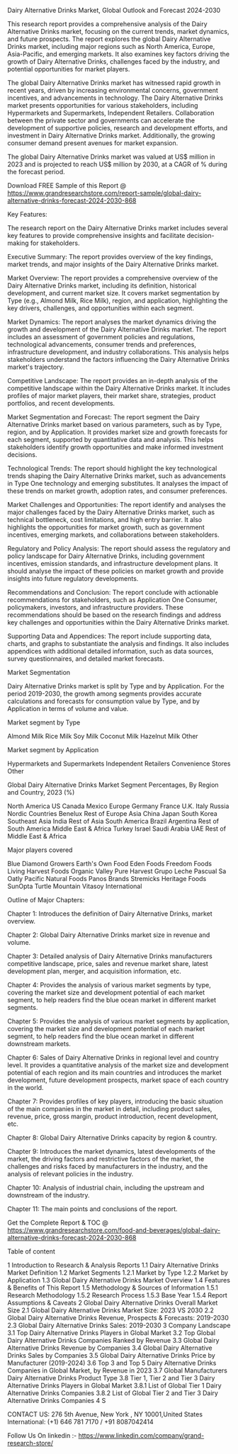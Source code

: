Dairy Alternative Drinks Market, Global Outlook and Forecast 2024-2030


This research report provides a comprehensive analysis of the Dairy Alternative Drinks market, focusing on the current trends, market dynamics, and future prospects. The report explores the global Dairy Alternative Drinks market, including major regions such as North America, Europe, Asia-Pacific, and emerging markets. It also examines key factors driving the growth of Dairy Alternative Drinks, challenges faced by the industry, and potential opportunities for market players.

The global Dairy Alternative Drinks market has witnessed rapid growth in recent years, driven by increasing environmental concerns, government incentives, and advancements in technology. The Dairy Alternative Drinks market presents opportunities for various stakeholders, including Hypermarkets and Supermarkets, Independent Retailers. Collaboration between the private sector and governments can accelerate the development of supportive policies, research and development efforts, and investment in Dairy Alternative Drinks market. Additionally, the growing consumer demand present avenues for market expansion.

The global Dairy Alternative Drinks market was valued at US$ million in 2023 and is projected to reach US$ million by 2030, at a CAGR of % during the forecast period.

Download FREE Sample of this Report @ https://www.grandresearchstore.com/report-sample/global-dairy-alternative-drinks-forecast-2024-2030-868


Key Features:

The research report on the Dairy Alternative Drinks market includes several key features to provide comprehensive insights and facilitate decision-making for stakeholders.

Executive Summary: The report provides overview of the key findings, market trends, and major insights of the Dairy Alternative Drinks market.

Market Overview: The report provides a comprehensive overview of the Dairy Alternative Drinks market, including its definition, historical development, and current market size. It covers market segmentation by Type (e.g., Almond Milk, Rice Milk), region, and application, highlighting the key drivers, challenges, and opportunities within each segment.

Market Dynamics: The report analyses the market dynamics driving the growth and development of the Dairy Alternative Drinks market. The report includes an assessment of government policies and regulations, technological advancements, consumer trends and preferences, infrastructure development, and industry collaborations. This analysis helps stakeholders understand the factors influencing the Dairy Alternative Drinks market's trajectory.

Competitive Landscape: The report provides an in-depth analysis of the competitive landscape within the Dairy Alternative Drinks market. It includes profiles of major market players, their market share, strategies, product portfolios, and recent developments.

Market Segmentation and Forecast: The report segment the Dairy Alternative Drinks market based on various parameters, such as by Type, region, and by Application. It provides market size and growth forecasts for each segment, supported by quantitative data and analysis. This helps stakeholders identify growth opportunities and make informed investment decisions.

Technological Trends: The report should highlight the key technological trends shaping the Dairy Alternative Drinks market, such as advancements in Type One technology and emerging substitutes. It analyses the impact of these trends on market growth, adoption rates, and consumer preferences.

Market Challenges and Opportunities: The report identify and analyses the major challenges faced by the Dairy Alternative Drinks market, such as technical bottleneck, cost limitations, and high entry barrier. It also highlights the opportunities for market growth, such as government incentives, emerging markets, and collaborations between stakeholders.

Regulatory and Policy Analysis: The report should assess the regulatory and policy landscape for Dairy Alternative Drinks, including government incentives, emission standards, and infrastructure development plans. It should analyse the impact of these policies on market growth and provide insights into future regulatory developments.

Recommendations and Conclusion: The report conclude with actionable recommendations for stakeholders, such as Application One Consumer, policymakers, investors, and infrastructure providers. These recommendations should be based on the research findings and address key challenges and opportunities within the Dairy Alternative Drinks market.

Supporting Data and Appendices: The report include supporting data, charts, and graphs to substantiate the analysis and findings. It also includes appendices with additional detailed information, such as data sources, survey questionnaires, and detailed market forecasts.

Market Segmentation

Dairy Alternative Drinks market is split by Type and by Application. For the period 2019-2030, the growth among segments provides accurate calculations and forecasts for consumption value by Type, and by Application in terms of volume and value.

Market segment by Type



Almond Milk
Rice Milk
Soy Milk
Coconut Milk
Hazelnut Milk
Other


Market segment by Application



Hypermarkets and Supermarkets
Independent Retailers
Convenience Stores
Other


Global Dairy Alternative Drinks Market Segment Percentages, By Region and Country, 2023 (%)



North America
US
Canada
Mexico
Europe
Germany
France
U.K.
Italy
Russia
Nordic Countries
Benelux
Rest of Europe
Asia
China
Japan
South Korea
Southeast Asia
India
Rest of Asia
South America
Brazil
Argentina
Rest of South America
Middle East & Africa
Turkey
Israel
Saudi Arabia
UAE
Rest of Middle East & Africa


Major players covered



Blue Diamond Growers
Earth's Own Food
Eden Foods
Freedom Foods
Living Harvest Foods
Organic Valley
Pure Harvest
Grupo Leche Pascual Sa
Oatly
Pacific Natural Foods
Panos Brands
Stremicks Heritage Foods
SunOpta
Turtle Mountain
Vitasoy International


Outline of Major Chapters:

Chapter 1: Introduces the definition of Dairy Alternative Drinks, market overview.

Chapter 2: Global Dairy Alternative Drinks market size in revenue and volume.

Chapter 3: Detailed analysis of Dairy Alternative Drinks manufacturers competitive landscape, price, sales and revenue market share, latest development plan, merger, and acquisition information, etc.

Chapter 4: Provides the analysis of various market segments by type, covering the market size and development potential of each market segment, to help readers find the blue ocean market in different market segments.

Chapter 5: Provides the analysis of various market segments by application, covering the market size and development potential of each market segment, to help readers find the blue ocean market in different downstream markets.

Chapter 6: Sales of Dairy Alternative Drinks in regional level and country level. It provides a quantitative analysis of the market size and development potential of each region and its main countries and introduces the market development, future development prospects, market space of each country in the world.

Chapter 7: Provides profiles of key players, introducing the basic situation of the main companies in the market in detail, including product sales, revenue, price, gross margin, product introduction, recent development, etc.

Chapter 8: Global Dairy Alternative Drinks capacity by region & country.

Chapter 9: Introduces the market dynamics, latest developments of the market, the driving factors and restrictive factors of the market, the challenges and risks faced by manufacturers in the industry, and the analysis of relevant policies in the industry.

Chapter 10: Analysis of industrial chain, including the upstream and downstream of the industry.

Chapter 11: The main points and conclusions of the report.

Get the Complete Report & TOC @ https://www.grandresearchstore.com/food-and-beverages/global-dairy-alternative-drinks-forecast-2024-2030-868

Table of content

1 Introduction to Research & Analysis Reports
1.1 Dairy Alternative Drinks Market Definition
1.2 Market Segments
1.2.1 Market by Type
1.2.2 Market by Application
1.3 Global Dairy Alternative Drinks Market Overview
1.4 Features & Benefits of This Report
1.5 Methodology & Sources of Information
1.5.1 Research Methodology
1.5.2 Research Process
1.5.3 Base Year
1.5.4 Report Assumptions & Caveats
2 Global Dairy Alternative Drinks Overall Market Size
2.1 Global Dairy Alternative Drinks Market Size: 2023 VS 2030
2.2 Global Dairy Alternative Drinks Revenue, Prospects & Forecasts: 2019-2030
2.3 Global Dairy Alternative Drinks Sales: 2019-2030
3 Company Landscape
3.1 Top Dairy Alternative Drinks Players in Global Market
3.2 Top Global Dairy Alternative Drinks Companies Ranked by Revenue
3.3 Global Dairy Alternative Drinks Revenue by Companies
3.4 Global Dairy Alternative Drinks Sales by Companies
3.5 Global Dairy Alternative Drinks Price by Manufacturer (2019-2024)
3.6 Top 3 and Top 5 Dairy Alternative Drinks Companies in Global Market, by Revenue in 2023
3.7 Global Manufacturers Dairy Alternative Drinks Product Type
3.8 Tier 1, Tier 2 and Tier 3 Dairy Alternative Drinks Players in Global Market
3.8.1 List of Global Tier 1 Dairy Alternative Drinks Companies
3.8.2 List of Global Tier 2 and Tier 3 Dairy Alternative Drinks Companies
4 S

CONTACT US:
276 5th Avenue, New York , NY 10001,United States
International: (+1) 646 781 7170 / +91 8087042414

Follow Us On linkedin :- https://www.linkedin.com/company/grand-research-store/




